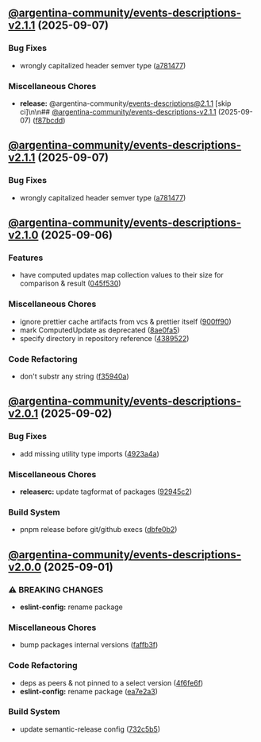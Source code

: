 ## [@argentina-community/events-descriptions-v2.1.1](https://github.com/0xar-ds/public/compare/@argentina-community/events-descriptions@2.1.0...@argentina-community/events-descriptions@2.1.1) (2025-09-07)

### Bug Fixes

* wrongly capitalized header semver type ([a781477](https://github.com/0xar-ds/public/commit/a781477b36faab8ca285b9bfd474033ba65738e0))

### Miscellaneous Chores

* **release:** @argentina-community/events-descriptions@2.1.1 [skip ci]\n\n## [@argentina-community/events-descriptions-v2.1.1](https://github.com/0xar-ds/public/compare/@argentina-community/events-descriptions@2.1.0...@argentina-community/events-descriptions@2.1.1) (2025-09-07) ([f87bcdd](https://github.com/0xar-ds/public/commit/f87bcddec1c9f2bfb2088a65abf4d8dcd525186f))

## [@argentina-community/events-descriptions-v2.1.1](https://github.com/0xar-ds/public/compare/@argentina-community/events-descriptions@2.1.0...@argentina-community/events-descriptions@2.1.1) (2025-09-07)

### Bug Fixes

* wrongly capitalized header semver type ([a781477](https://github.com/0xar-ds/public/commit/a781477b36faab8ca285b9bfd474033ba65738e0))

## [@argentina-community/events-descriptions-v2.1.0](https://github.com/0xar-ds/public/compare/@argentina-community/events-descriptions@2.0.1...@argentina-community/events-descriptions@2.1.0) (2025-09-06)

### Features

* have computed updates map collection values to their size for comparison & result ([045f530](https://github.com/0xar-ds/public/commit/045f530b0b956e1fbd46255f474f76c2c89cc658))

### Miscellaneous Chores

* ignore prettier cache artifacts from vcs & prettier itself ([900ff90](https://github.com/0xar-ds/public/commit/900ff90ae53605ea67b5a131b687e412ef4a5de4))
* mark ComputedUpdate as deprecated ([8ae0fa5](https://github.com/0xar-ds/public/commit/8ae0fa5de858356caf7f67218837998f21d695bd))
* specify directory in repository reference ([4389522](https://github.com/0xar-ds/public/commit/4389522416fb9676c9409cd560a8b70926fa51ff))

### Code Refactoring

* don't substr any string ([f35940a](https://github.com/0xar-ds/public/commit/f35940a501647bf8270db2116c6abdd20c3e4b7b))

## [@argentina-community/events-descriptions-v2.0.1](https://github.com/0xar-ds/public/compare/@argentina-community/events-descriptions@2.0.0...@argentina-community/events-descriptions@2.0.1) (2025-09-02)

### Bug Fixes

* add missing utility type imports ([4923a4a](https://github.com/0xar-ds/public/commit/4923a4a4aee831fad05fcc59d9e95bae3919ed10))

### Miscellaneous Chores

* **releaserc:** update tagformat of packages ([92945c2](https://github.com/0xar-ds/public/commit/92945c2c7441b1c091f195c8ebcb01920efc05e8))

### Build System

* pnpm release before git/github execs ([dbfe0b2](https://github.com/0xar-ds/public/commit/dbfe0b2f2fabedfd975c091c35785faaed884db1))

## [@argentina-community/events-descriptions-v2.0.0](https://github.com/0xar-ds/public/compare/libs.events-descriptions-v1.1.0...libs.events-descriptions-v2.0.0) (2025-09-01)

### ⚠ BREAKING CHANGES

- **eslint-config:** rename package

### Miscellaneous Chores

- bump packages internal versions ([faffb3f](https://github.com/0xar-ds/public/commit/faffb3f9152479b534c7cabaa924211101007832))

### Code Refactoring

- deps as peers & not pinned to a select version ([4f6fe6f](https://github.com/0xar-ds/public/commit/4f6fe6f14f2db9bd5ed2942c99bec4ad1ec50b21))
- **eslint-config:** rename package ([ea7e2a3](https://github.com/0xar-ds/public/commit/ea7e2a36236794cd6670ea0b4560ceec91dea8d4))

### Build System

- update semantic-release config ([732c5b5](https://github.com/0xar-ds/public/commit/732c5b5f8b0894569b945d8d80b5058d9efc4aa5))
